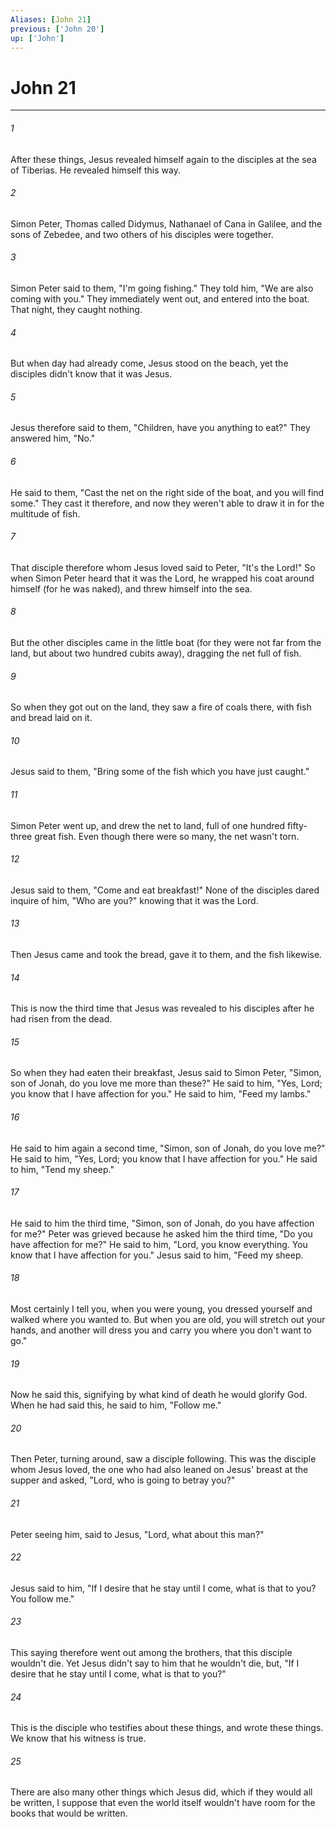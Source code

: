 ```yaml
---
Aliases: [John 21]
previous: ['John 20']
up: ['John']
---
```

# John 21
***





###### 1 

After these things, Jesus revealed himself again to the disciples at the sea of Tiberias. He revealed himself this way. 



###### 2 

Simon Peter, Thomas called Didymus, Nathanael of Cana in Galilee, and the sons of Zebedee, and two others of his disciples were together. 



###### 3 

Simon Peter said to them, "I'm going fishing." They told him, "We are also coming with you." They immediately went out, and entered into the boat. That night, they caught nothing. 



###### 4 

But when day had already come, Jesus stood on the beach, yet the disciples didn't know that it was Jesus. 



###### 5 

Jesus therefore said to them, "Children, have you anything to eat?" They answered him, "No." 



###### 6 

He said to them, "Cast the net on the right side of the boat, and you will find some." They cast it therefore, and now they weren't able to draw it in for the multitude of fish. 



###### 7 

That disciple therefore whom Jesus loved said to Peter, "It's the Lord!" So when Simon Peter heard that it was the Lord, he wrapped his coat around himself (for he was naked), and threw himself into the sea. 



###### 8 

But the other disciples came in the little boat (for they were not far from the land, but about two hundred cubits away), dragging the net full of fish. 



###### 9 

So when they got out on the land, they saw a fire of coals there, with fish and bread laid on it. 



###### 10 

Jesus said to them, "Bring some of the fish which you have just caught." 



###### 11 

Simon Peter went up, and drew the net to land, full of one hundred fifty-three great fish. Even though there were so many, the net wasn't torn. 



###### 12 

Jesus said to them, "Come and eat breakfast!" None of the disciples dared inquire of him, "Who are you?" knowing that it was the Lord. 



###### 13 

Then Jesus came and took the bread, gave it to them, and the fish likewise. 



###### 14 

This is now the third time that Jesus was revealed to his disciples after he had risen from the dead. 



###### 15 

So when they had eaten their breakfast, Jesus said to Simon Peter, "Simon, son of Jonah, do you love me more than these?" He said to him, "Yes, Lord; you know that I have affection for you." He said to him, "Feed my lambs." 



###### 16 

He said to him again a second time, "Simon, son of Jonah, do you love me?" He said to him, "Yes, Lord; you know that I have affection for you." He said to him, "Tend my sheep." 



###### 17 

He said to him the third time, "Simon, son of Jonah, do you have affection for me?" Peter was grieved because he asked him the third time, "Do you have affection for me?" He said to him, "Lord, you know everything. You know that I have affection for you." Jesus said to him, "Feed my sheep. 



###### 18 

Most certainly I tell you, when you were young, you dressed yourself and walked where you wanted to. But when you are old, you will stretch out your hands, and another will dress you and carry you where you don't want to go." 



###### 19 

Now he said this, signifying by what kind of death he would glorify God. When he had said this, he said to him, "Follow me." 



###### 20 

Then Peter, turning around, saw a disciple following. This was the disciple whom Jesus loved, the one who had also leaned on Jesus' breast at the supper and asked, "Lord, who is going to betray you?" 



###### 21 

Peter seeing him, said to Jesus, "Lord, what about this man?" 



###### 22 

Jesus said to him, "If I desire that he stay until I come, what is that to you? You follow me." 



###### 23 

This saying therefore went out among the brothers, that this disciple wouldn't die. Yet Jesus didn't say to him that he wouldn't die, but, "If I desire that he stay until I come, what is that to you?" 



###### 24 

This is the disciple who testifies about these things, and wrote these things. We know that his witness is true. 



###### 25 

There are also many other things which Jesus did, which if they would all be written, I suppose that even the world itself wouldn't have room for the books that would be written.
